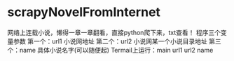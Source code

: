 # scrapyNovelFromInternet
网络上连载小说，懒得一章一章翻看，直接python爬下来，txt查看！
程序三个变量参数
第一个：url1 小说网地址
第二个：url2 小说网某一个小说目录地址
第三个：name 具体小说名字(可以随便起)
Termail上运行：main url1 url2 name
